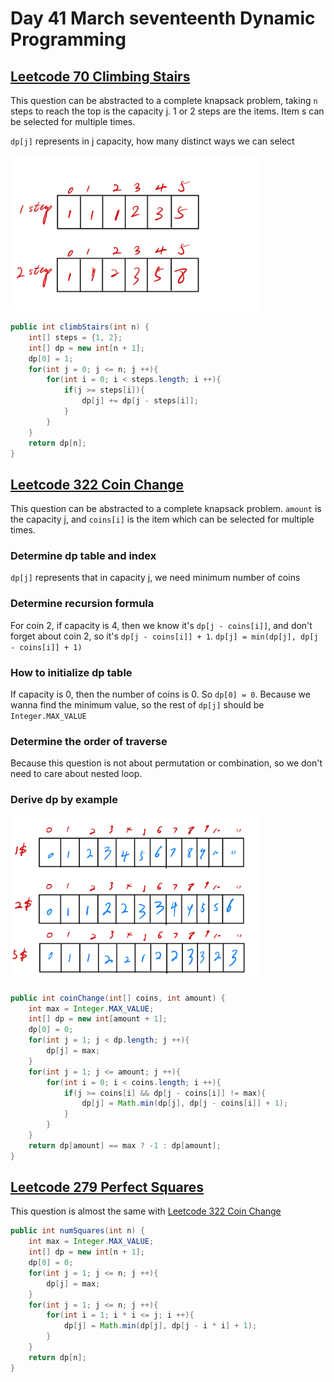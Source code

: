 # Day 41 March seventeenth Dynamic Programming

## [Leetcode 70 Climbing Stairs](https://leetcode.com/problems/climbing-stairs/)

This question can be abstracted to a complete knapsack problem, taking `n` steps to reach the top is the capacity j. 1 or 2 steps are the items. Item s can be selected for multiple times.

`dp[j]` represents in j capacity, how many distinct ways we can select

<img src="../picture/March%20seventeenth/climbing_stairs.jpg" width = "400" height = "249" alt="climbing_stairs" align=center/>

```java
public int climbStairs(int n) {
    int[] steps = {1, 2};
    int[] dp = new int[n + 1];
    dp[0] = 1;
    for(int j = 0; j <= n; j ++){
        for(int i = 0; i < steps.length; i ++){
            if(j >= steps[i]){
                dp[j] += dp[j - steps[i]];
            }
        }
    }
    return dp[n];
}
```

## [Leetcode 322 Coin Change](https://leetcode.com/problems/coin-change/description/)

This question can be abstracted to a complete knapsack problem. `amount` is the capacity j, and `coins[i]` is the item which can be selected for multiple times.

### Determine dp table and index

`dp[j]` represents that in capacity j, we need minimum number of coins

### Determine recursion formula

For coin 2, if capacity is 4, then we know it's `dp[j - coins[i]]`, and don't forget about coin 2, so it's `dp[j - coins[i]] + 1`. `dp[j] = min(dp[j], dp[j - coins[i]] + 1)`

### How to initialize dp table

If capacity is 0, then the number of coins is 0. So `dp[0] = 0`.  Because we wanna find the minimum value, so the rest of `dp[j]` should be `Integer.MAX_VALUE`

### Determine the order of traverse

Because this question is not about permutation or combination, so we don't need to care about nested loop.

### Derive dp by example

<img src="../picture/March%20seventeenth/coins_change.jpg" width = "400" height = "265" alt="coins_change" align=center/>

```java
public int coinChange(int[] coins, int amount) {
    int max = Integer.MAX_VALUE;
    int[] dp = new int[amount + 1];
    dp[0] = 0;
    for(int j = 1; j < dp.length; j ++){
        dp[j] = max;
    }
    for(int j = 1; j <= amount; j ++){
        for(int i = 0; i < coins.length; i ++){
            if(j >= coins[i] && dp[j - coins[i]] != max){
                dp[j] = Math.min(dp[j], dp[j - coins[i]] + 1);
            }
        }
    }
    return dp[amount] == max ? -1 : dp[amount];
}
```

## [Leetcode 279 Perfect Squares](https://leetcode.com/problems/perfect-squares/description/)

This question is almost the same with [Leetcode 322 Coin Change](https://leetcode.com/problems/coin-change/description/)

```java
public int numSquares(int n) {
    int max = Integer.MAX_VALUE;
    int[] dp = new int[n + 1];
    dp[0] = 0;
    for(int j = 1; j <= n; j ++){
        dp[j] = max;
    }
    for(int j = 1; j <= n; j ++){
        for(int i = 1; i * i <= j; i ++){
            dp[j] = Math.min(dp[j], dp[j - i * i] + 1);
        }
    }
    return dp[n];
}
```
